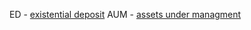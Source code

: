 

ED - [existential deposit](../rfcs/0002-rent-deposit.md)
AUM - [assets under managment](https://www.investopedia.com/terms/a/aum.asp)